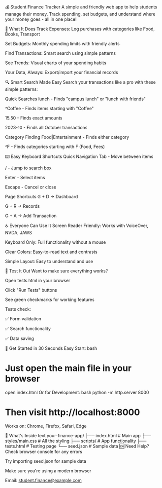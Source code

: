 💰 Student Finance Tracker
A simple and friendly web app to help students manage their money. Track spending, set budgets, and understand where your money goes - all in one place!

🌟 What It Does
Track Expenses: Log purchases with categories like Food, Books, Transport

Set Budgets: Monthly spending limits with friendly alerts

Find Transactions: Smart search using simple patterns

See Trends: Visual charts of your spending habits

Your Data, Always: Export/import your financial records

🔍 Smart Search Made Easy
Search your transactions like a pro with these simple patterns:

Quick Searches
lunch - Finds "campus lunch" or "lunch with friends"

^Coffee - Finds items starting with "Coffee"

15.50 - Finds exact amounts

2023-10 - Finds all October transactions

Category Finding
Food|Entertainment - Finds either category

^F - Finds categories starting with F (Food, Fees)

⌨️ Easy Keyboard Shortcuts
Quick Navigation
Tab - Move between items

/ - Jump to search box

Enter - Select items

Escape - Cancel or close

Page Shortcuts
G + D → Dashboard

G + R → Records

G + A → Add Transaction

♿ Everyone Can Use It
Screen Reader Friendly: Works with VoiceOver, NVDA, JAWS

Keyboard Only: Full functionality without a mouse

Clear Colors: Easy-to-read text and contrasts

Simple Layout: Easy to understand and use

🧪 Test It Out
Want to make sure everything works?

Open tests.html in your browser

Click "Run Tests" buttons

See green checkmarks for working features

Tests check:

✅ Form validation

✅ Search functionality

✅ Data saving

🚀 Get Started in 30 Seconds
Easy Start:
bash
# Just open the main file in your browser
open index.html
Or for Development:
bash
python -m http.server 8000
# Then visit http://localhost:8000
Works on: Chrome, Firefox, Safari, Edge

📁 What's Inside
text
your-finance-app/
├── index.html          # Main app
├── styles/main.css     # All the styling
├── scripts/            # App functionality
├── tests.html          # Testing page
└── seed.json           # Sample data
🆘 Need Help?
Check browser console for any errors

Try importing seed.json for sample data

Make sure you're using a modern browser

Email: student.finance@example.com

